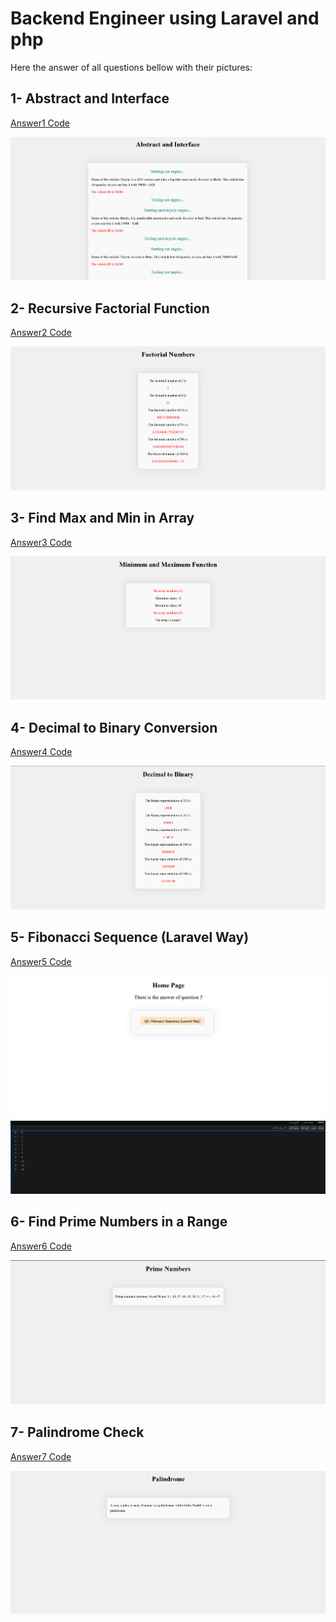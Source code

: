 <h1> Backend Engineer using Laravel and php</h1>
<p> Here the answer of all questions bellow with their pictures:</p>

## 1- Abstract and Interface
[Answer1 Code](https://github.com/Re21nad/Backend-Engineer--php--Laravel-/blob/main/AbstractClass_vs_Interface.php)

<img src="abstract.png"> 

## 2- Recursive Factorial Function
[Answer2 Code](https://github.com/Re21nad/Backend-Engineer--php--Laravel-/blob/main/factorialNum.php)

<img src = 'factorial.png'>

## 3- Find Max and Min in Array
[Answer3 Code](https://github.com/Re21nad/Backend-Engineer--php--Laravel-/blob/main/min_max.php)

<img src = 'minMax.png'>

## 4- Decimal to Binary Conversion
[Answer4 Code](https://github.com/Re21nad/Backend-Engineer--php--Laravel-/blob/main/decimalToBinary.php)

<img src = 'decimalToBinary.png'>

## 5- Fibonacci Sequence (Laravel Way)
[Answer5 Code](https://github.com/Re21nad/Backend-Engineer--php--Laravel-/blob/main/fibonacciSequence/app/Http/Controllers/FibonacciController.php)

<img src = 'home.png'>
<img src = 'fibonacci.png'>

## 6- Find Prime Numbers in a Range
[Answer6 Code](https://github.com/Re21nad/Backend-Engineer--php--Laravel-/blob/main/primeNum.php)

<img src = 'PrimeNum.png'>

## 7- Palindrome Check
[Answer7 Code](https://github.com/Re21nad/Backend-Engineer--php--Laravel-/blob/main/palindrome.php)

<img src = 'Palindrome.png'>
